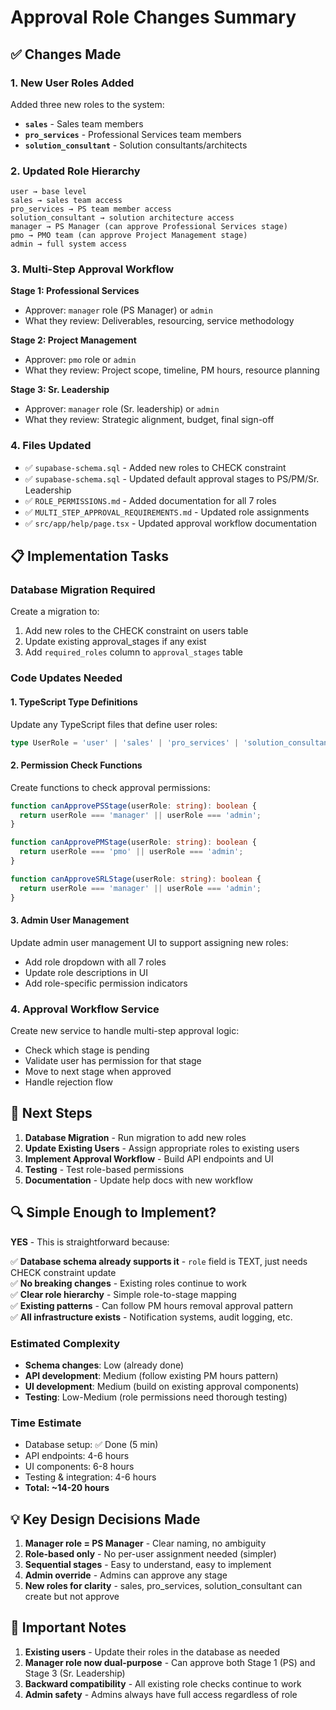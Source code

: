 # Approval Role Changes Summary

## ✅ Changes Made

### 1. New User Roles Added
Added three new roles to the system:
- **`sales`** - Sales team members
- **`pro_services`** - Professional Services team members  
- **`solution_consultant`** - Solution consultants/architects

### 2. Updated Role Hierarchy
```
user → base level
sales → sales team access
pro_services → PS team member access
solution_consultant → solution architecture access
manager → PS Manager (can approve Professional Services stage)
pmo → PMO team (can approve Project Management stage)
admin → full system access
```

### 3. Multi-Step Approval Workflow

**Stage 1: Professional Services**
- Approver: `manager` role (PS Manager) or `admin`
- What they review: Deliverables, resourcing, service methodology

**Stage 2: Project Management**  
- Approver: `pmo` role or `admin`
- What they review: Project scope, timeline, PM hours, resource planning

**Stage 3: Sr. Leadership**
- Approver: `manager` role (Sr. leadership) or `admin`
- What they review: Strategic alignment, budget, final sign-off

### 4. Files Updated
- ✅ `supabase-schema.sql` - Added new roles to CHECK constraint
- ✅ `supabase-schema.sql` - Updated default approval stages to PS/PM/Sr. Leadership
- ✅ `ROLE_PERMISSIONS.md` - Added documentation for all 7 roles
- ✅ `MULTI_STEP_APPROVAL_REQUIREMENTS.md` - Updated role assignments
- ✅ `src/app/help/page.tsx` - Updated approval workflow documentation

## 📋 Implementation Tasks

### Database Migration Required
Create a migration to:
1. Add new roles to the CHECK constraint on users table
2. Update existing approval_stages if any exist
3. Add `required_roles` column to `approval_stages` table

### Code Updates Needed

#### 1. TypeScript Type Definitions
Update any TypeScript files that define user roles:
```typescript
type UserRole = 'user' | 'sales' | 'pro_services' | 'solution_consultant' | 'manager' | 'pmo' | 'admin';
```

#### 2. Permission Check Functions
Create functions to check approval permissions:
```typescript
function canApprovePSStage(userRole: string): boolean {
  return userRole === 'manager' || userRole === 'admin';
}

function canApprovePMStage(userRole: string): boolean {
  return userRole === 'pmo' || userRole === 'admin';
}

function canApproveSRLStage(userRole: string): boolean {
  return userRole === 'manager' || userRole === 'admin';
}
```

#### 3. Admin User Management
Update admin user management UI to support assigning new roles:
- Add role dropdown with all 7 roles
- Update role descriptions in UI
- Add role-specific permission indicators

### 4. Approval Workflow Service
Create new service to handle multi-step approval logic:
- Check which stage is pending
- Validate user has permission for that stage
- Move to next stage when approved
- Handle rejection flow

## 🎯 Next Steps

1. **Database Migration** - Run migration to add new roles
2. **Update Existing Users** - Assign appropriate roles to existing users
3. **Implement Approval Workflow** - Build API endpoints and UI
4. **Testing** - Test role-based permissions
5. **Documentation** - Update help docs with new workflow

## 🔍 Simple Enough to Implement?

**YES** - This is straightforward because:

✅ **Database schema already supports it** - `role` field is TEXT, just needs CHECK constraint update  
✅ **No breaking changes** - Existing roles continue to work  
✅ **Clear role hierarchy** - Simple role-to-stage mapping  
✅ **Existing patterns** - Can follow PM hours removal approval pattern  
✅ **All infrastructure exists** - Notification systems, audit logging, etc.

### Estimated Complexity
- **Schema changes**: Low (already done)
- **API development**: Medium (follow existing PM hours pattern)
- **UI development**: Medium (build on existing approval components)
- **Testing**: Low-Medium (role permissions need thorough testing)

### Time Estimate
- Database setup: ✅ Done (5 min)
- API endpoints: 4-6 hours
- UI components: 6-8 hours
- Testing & integration: 4-6 hours
- **Total: ~14-20 hours**

## 💡 Key Design Decisions Made

1. **Manager role = PS Manager** - Clear naming, no ambiguity
2. **Role-based only** - No per-user assignment needed (simpler)
3. **Sequential stages** - Easy to understand, easy to implement
4. **Admin override** - Admins can approve any stage
5. **New roles for clarity** - sales, pro_services, solution_consultant can create but not approve

## 🚨 Important Notes

1. **Existing users** - Update their roles in the database as needed
2. **Manager role now dual-purpose** - Can approve both Stage 1 (PS) and Stage 3 (Sr. Leadership)
3. **Backward compatibility** - All existing role checks continue to work
4. **Admin safety** - Admins always have full access regardless of role

